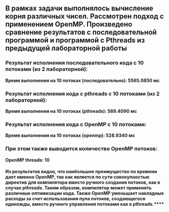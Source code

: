## В рамках задачи выполнялось вычисление корня различных чисел. Рассмотрен подход с применением OpenMP. Произведено сравнение результатов с последовательной программой и программой с Pthreads из предыдущей лабораторной работы

### Результат исполнения последовательного кода c 10 потоками (из 2 лабораторной):
**Время выполнения на 10 потоках (последовательно): 5565.0850 мс**

### Результат исполнения кода с pthreads с 10 потоками (из 2 лабораторной):
**Время выполнения на 10 потоках (pthreads): 589.4090 мс**

### Результат исполнения кода с OpenMP с 10 потоками:
**Время выполнения на 10 потоках (openmp): 528.9340 мс**
### При этом также выводится количество OpenMP потоков: 
**OpenMP threads: 10**

#### Из результатов видно, что наибольшее преимущество по времени дает именно OpenMP, так как является по сути совокупностью директив для компилятора вместо ручного создания потоков, как в случае pthreads. Таким образом, компилятор может применять различные оптимизации кода. Также OpenMP уменьшает накладные расходы за счет использования пула потоков, создающегося единожды, вместо ручного управления потоками как в pthreads.****

